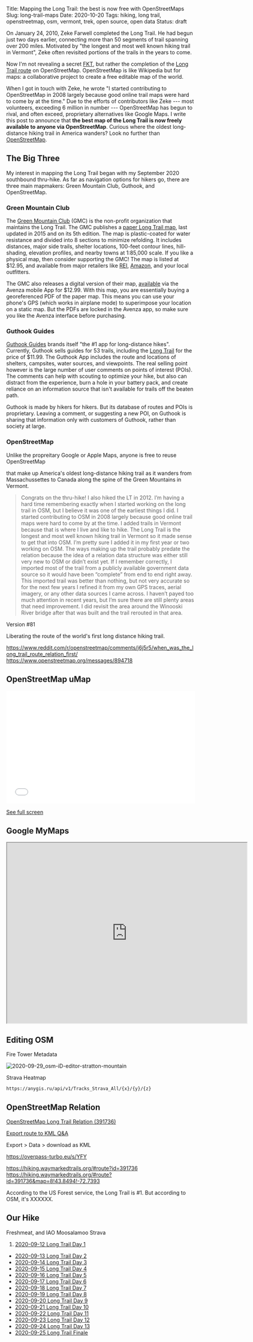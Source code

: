 Title: Mapping the Long Trail: the best is now free with OpenStreetMaps
Slug: long-trail-maps
Date: 2020-10-20
Tags: hiking, long trail, openstreetmap, osm, vermont, trek, open source, open data
Status: draft

<!--
http://localhost:8000/drafts/long-trail-maps
-->

On January 24, 2010, Zeke Farwell completed the Long Trail.
He had begun just two days earlier, connecting more than 50 segments of trail spanning over 200 miles.
Motivated by "the longest and most well known hiking trail in Vermont", Zeke often revisited portions of the trails in the years to come.

Now I'm not revealing a secret [FKT](https://fastestknowntime.com/route/long-trail-vt "Fastest Known Time for the Long Trail"),
but rather the completion of the [Long Trail route](https://www.openstreetmap.org/relation/391736#map=8/43.888/-72.817) on OpenStreetMap.
OpenStreetMap is like Wikipedia but for maps: a collaborative project to create a free editable map of the world.

When I got in touch with Zeke, he wrote "I started contributing to OpenStreetMap in 2008 largely because good online trail maps were hard to come by at the time."
Due to the efforts of contributors like Zeke --- most volunteers, exceeding 6 million in number --- OpenStreetMap has begun to rival, and often exceed, proprietary alternatives like Google Maps.
I write this post to announce that **the best map of the Long Trail is now freely available to anyone via OpenStreetMap**.
Curious where the oldest long-distance hiking trail in America wanders?
Look no further than [OpenStreetMap](https://www.openstreetmap.org/).

## The Big Three

My interest in mapping the Long Trail began with my September 2020 southbound thru-hike.
As far as navigation options for hikers go, there are three main mapmakers:
Green Mountain Club, Guthook, and OpenStreetMap.

### Green Mountain Club

The [Green Mountain Club](https://www.greenmountainclub.org/) (GMC) is the non-profit organization that maintains the Long Trail.
The GMC publishes a [paper Long Trail map](https://store.greenmountainclub.org/collections/gmc-publications/products/new-5th-edition-vermonts-long-trail-map-waterproof), last updated in 2015 and on its 5th edition.
The map is plastic-coated for water resistance and divided into 8 sections to minimize refolding.
It includes distances, major side trails, shelter locations, 100-feet contour lines, hill-shading, elevation profiles, and nearby towns at 1:85,000 scale.
If you like a physical map, then consider supporting the GMC!
The map is listed at $12.95, and available from major retailers like [REI](https://www.rei.com/product/177869/green-mountain-club-vermonts-long-trail-map-5th-edition), [Amazon](https://www.amazon.com/Mountain-Green-Vermonts-Long-Trail/dp/1888021462/), and your local outfitters.

The GMC also releases a digital version of their map, [available](https://www.avenzamaps.com/maps/908930/long-trail-map) via the Avenza mobile App for $12.99.
With this map, you are essentially buying a georeferenced PDF of the paper map.
This means you can use your phone's GPS (which works in airplane mode) to superimpose your location on a static map.
But the PDFs are locked in the Avenza app, so make sure you like the Avenza interface before purchasing.

### Guthook Guides

[Guthook Guides](https://atlasguides.com/) brands itself "the #1 app for long-distance hikes".
Currently, Guthook sells guides for 53 trails, including the [Long Trail](https://atlasguides.com/long-trail/) for the price of $11.99.
The Guthook App includes the route and locations of shelters, campsites, water sources, and viewpoints.
The real selling point however is the large number of user comments on points of interest (POIs).
The comments can help with scouting to optimize your hike, but also can distract from the experience, burn a hole in your battery pack,
and create reliance on an information source that isn't available for trails off the beaten path.

Guthook is made by hikers for hikers.
But its database of routes and POIs is proprietary.
Leaving a comment, or suggesting a new POI, on Guthook is sharing that information only with customers of Guthook, rather than society at large.

<!-- 
https://atlasguides.com/long-trail/
$11.99 on [App Store](https://apps.apple.com/us/app/guthook-guides-hike-offline/id605447532) for iOS or [GooglePlay](https://play.google.com/store/apps/details?id=com.atlasguides.guthook) for Android

Best For: cheaters, trash talkers, trolls, influencers
-->

### OpenStreetMap


Unlike the propreitary Google or Apple Maps, anyone is free to reuse OpenStreetMap




that make up America's oldest long-distance hiking trail as it wanders from Massachussettes to Canada along the spine of the Green Mountains in Vermont.



> Congrats on the thru-hike! I also hiked the LT in 2012. I’m having a hard time remembering exactly when I started working on the long trail in OSM, but I believe it was one of the earliest things I did. I started contributing to OSM in 2008 largely because good online trail maps were hard to come by at the time. I added trails in Vermont because that is where I live and like to hike. The Long Trail is the longest and most well known hiking trail in Vermont so it made sense to get that into OSM. I’m pretty sure I added it in my first year or two working on OSM. The ways making up the trail probably predate the relation because the idea of a relation data structure was either still very new to OSM or didn’t exist yet. If I remember correctly, I imported most of the trail from a publicly available government data source so it would have been “complete” from end to end right away. This imported trail was better than nothing, but not very accurate so for the next few years I refined it from my own GPS traces, aerial imagery, or any other data sources I came across. I haven’t payed too much attention in recent years, but I’m sure there are still plenty areas that need improvement. I did revisit the area around the Winooski River bridge after that was built and the trail rerouted in that area.




Version #81


Liberating the route of the world's first long distance hiking trail.

https://www.reddit.com/r/openstreetmap/comments/j6j5r5/when_was_the_long_trail_route_relation_first/
https://www.openstreetmap.org/messages/894718

## OpenStreetMap uMap

<!-- OpenStreetMap uMap Embed-->
<iframe width="100%" height="300px" frameborder="0" allowfullscreen src="//umap.openstreetmap.fr/en/map/long-trail_506490?scaleControl=false&miniMap=false&scrollWheelZoom=false&zoomControl=true&allowEdit=false&moreControl=true&searchControl=null&tilelayersControl=null&embedControl=null&datalayersControl=true&onLoadPanel=undefined&captionBar=false"></iframe><p><a href="//umap.openstreetmap.fr/en/map/long-trail_506490">See full screen</a></p>


## Google MyMaps

<!-- Google MyMaps Embed -->
<iframe src="https://www.google.com/maps/d/u/0/embed?mid=1Rr2OSCcRA8PBjBjAIS06Gp9vCc1eWL_6" width="640" height="480"></iframe>


## Editing OSM

Fire Tower Metadata



![2020-09-29_osm-iD-editor-stratton-mountain]({attach}2020-09-29_osm-iD-editor-stratton-mountain.png "Editing OpenStreetMap on 2020-09-29 using the iD editor with a Strava Heatmap background. The red line shows the track of our hike. GPS tracks indicate the Long Trail is incorrectly placed.")


Strava Heatmap

```
https://anygis.ru/api/v1/Tracks_Strava_All/{x}/{y}/{z}
```

## OpenStreetMap Relation

[OpenStreetMap Long Trail Relation (391736)](https://www.openstreetmap.org/relation/391736)

[Export route to KML Q&A](https://help.openstreetmap.org/questions/23679/how-to-export-a-route-relation-as-gpx-or-kml/50171 "https://help.openstreetmap.org/questions/23679/how-to-export-a-route-relation-as-gpx-or-kml/50171")

Export > Data > download as KML

https://overpass-turbo.eu/s/YFY


https://hiking.waymarkedtrails.org/#route?id=391736
https://hiking.waymarkedtrails.org/#route?id=391736&map=8!43.8494!-72.7393

According to the US Forest service, the Long Trail is #1. But according to OSM, it's XXXXXX.


## Our Hike

Freshmeat, and IAO Moosalamoo
Strava

1. [2020-09-12 Long Trail Day 1](https://www.strava.com/activities/4054451382)
- [2020-09-13 Long Trail Day 2](https://www.strava.com/activities/4058835073)
- [2020-09-14 Long Trail Day 3](https://www.strava.com/activities/4060773689)
- [2020-09-15 Long Trail Day 4](https://www.strava.com/activities/4065585063)
- [2020-09-16 Long Trail Day 5](https://www.strava.com/activities/4077208150)
- [2020-09-17 Long Trail Day 6](https://www.strava.com/activities/4077208542)
- [2020-09-18 Long Trail Day 7](https://www.strava.com/activities/4079656180)
- [2020-09-19 Long Trail Day 8](https://www.strava.com/activities/4087249796)
- [2020-09-20 Long Trail Day 9](https://www.strava.com/activities/4090435994)
- [2020-09-21 Long Trail Day 10](https://www.strava.com/activities/4096816524)
- [2020-09-22 Long Trail Day 11](https://www.strava.com/activities/4099477998)
- [2020-09-23 Long Trail Day 12](https://www.strava.com/activities/4106233382)
- [2020-09-24 Long Trail Day 13](https://www.strava.com/activities/4110169270)
- [2020-09-25 Long Trail Finale](https://www.strava.com/activities/4110572447)
